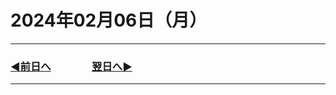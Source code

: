 # 2024年02月06日（月）

---

### [◀️前日へ](https://github.com/yuasys/chatty-journal/blob/main/2024/02/2024-02-0５.md)&emsp;&emsp;&emsp;&emsp;[翌日へ▶️](https://github.com/yuasys/chatty-journal/blob/main/2024/02/2024-02-0７.md)

---

